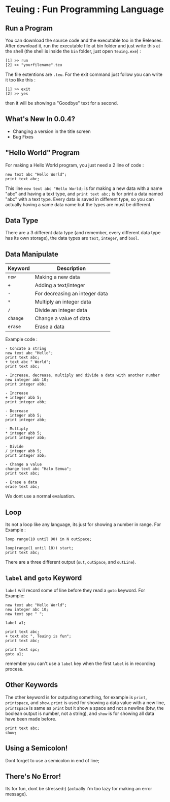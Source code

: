 # Teuing : Fun Programming Language
## Run a Program
You can download the source code and the executable too in the Releases. After download it, run the executable file at bin folder and just write this at the shell (the shell is inside the `bin` folder, just open `Teuing.exe`) : 
```
[1] >> run
[2] >> "yourfilename".teu
```
The file extentions are `.teu`. For the exit command just follow you can write it too like this : 
```
[1] >> exit
[2] >> yes
```
then it will be showing a "Goodbye" text for a second.
## What's New In 0.0.4?
- Changing a version in the title screen
- Bug Fixes
## "Hello World" Program
For making a Hello World program, you just need a 2 line of code : 
```
new text abc "Hello World";
print text abc;
```
This line `new text abc "Hello World;` is for making a new data with a name "abc" and having a text type, and `print text abc;` is for print a data named "abc" with a text type. Every data is saved in different type, so you can actually having a same data name but the types are must be different.
## Data Type
There are a 3 different data type (and remember, every different data type has its own storage), the data types are `text`, `integer`, and `bool`.
## Data Manipulate
| Keyword | Description                                                     |
|---------|-----------------------------------------------------------------|
|`new`    |Making a new data                                                |
|`+`      |Adding a text/integer                                            |
|`-`      |For decreasing an integer data                                   |
|`*`      |Multiply an integer data                                         |
|`/`      |Divide an integer data                                           |
|`change` |Change a value of data                                           |
|`erase`  |Erase a data                                                     |

Example code :

```
- Concate a string
new text abc "Hello";
print text abc;
+ text abc " World";
print text abc;

- Increase, decrease, multiply and divide a data with another number
new integer abb 10;
print integer abb;

- Increase
+ integer abb 5;
print integer abb;

- Decrease
- integer abb 5;
print integer abb;

- Multiply
* integer abb 5;
print integer abb;

- Divide
/ integer abb 5;
print integer abb;

- Change a value
change text abc "Halo Semua";
print text abc;

- Erase a data
erase text abc;
```
We dont use a normal evaluation.
## Loop
Its not a loop like any language, its just for showing a number in range.
For Example :
```
loop range(10 until 90) in N outSpace;

loop(range(1 until 10)) start;
print text abc;
```
There are a three different output (`out`, `outSpace`, and `outLine`).
## `label` and `goto` Keyword
`label` will record some of line before they read a `goto` keyword.
For Example:
```
new text abc "Hello World";
new integer abc 10;
new text spc " ";

label a1;

print text abc;
+ text abc ", Teuing is fun";
print text abc;

print text spc;
goto a1;
```
remember you can't use a `label` key when the first `label` is in recording process.
## Other Keywords
The other keyword is for outputing something, for example is `print`, `printspace`, and `show`. `print` is used for showing a data value with a new line, `printspace` is same as `print` but it show a space and not a newline (btw, the boolean output is number, not a string), and `show` is for showing all data have been made before.
```
print text abc;
show;
```
## Using a Semicolon!
Dont forget to use a semicolon in end of line;
## There's No Error!
Its for fun, dont be stressed:) (actually i'm too lazy for making an error message).